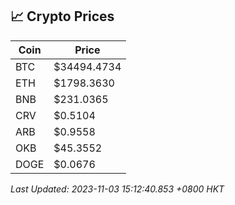 ## 📈 Crypto Prices

| Coin | Price |
| ---- | ----- |
| BTC | $34494.4734 |
| ETH | $1798.3630 |
| BNB | $231.0365 |
| CRV | $0.5104 |
| ARB | $0.9558 |
| OKB | $45.3552 |
| DOGE | $0.0676 |

_Last Updated: 2023-11-03 15:12:40.853 +0800 HKT_
